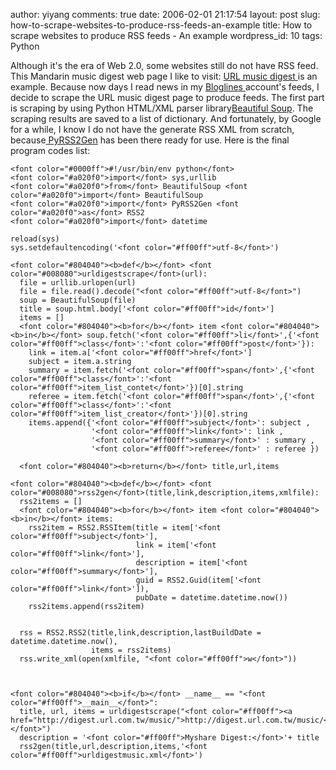 author: yiyang
comments: true
date: 2006-02-01 21:17:54
layout: post
slug: how-to-scrape-websites-to-produce-rss-feeds-an-example
title: How to scrape websites to produce RSS feeds - An example
wordpress_id: 10
tags: Python

Although it's the era of Web 2.0, some websites still  do not have RSS feed. This Mandarin music digest web page I like to visit: [ URL music digest ]( http://digest.url.com.tw/music/ )  is an example. Because now days I read news in my [Bloglines ](http://bloglines.com/) account's feeds, I decide to scrape the URL music digest page to produce feeds. <!-- more -->
   The first part is scraping by using Python HTML/XML parser library[Beautiful Soup](http://www.crummy.com/software/BeautifulSoup/). The scraping results are saved to a list of dictionary. And fortunately, by Google for a while, I know I do not have the generate RSS XML from scratch, because[ PyRSS2Gen](http://www.dalkescientific.com/Python/PyRSS2Gen.html) has been there ready for use. Here is the final program codes list:



    
    
    <font color="#0000ff">#!/usr/bin/env python</font>
    <font color="#a020f0">import</font> sys,urllib
    <font color="#a020f0">from</font> BeautifulSoup <font color="#a020f0">import</font> BeautifulSoup
    <font color="#a020f0">import</font> PyRSS2Gen <font color="#a020f0">as</font> RSS2
    <font color="#a020f0">import</font> datetime
    
    reload(sys)
    sys.setdefaultencoding('<font color="#ff00ff">utf-8</font>')
    
    <font color="#804040"><b>def</b></font> <font color="#008080">urldigestscrape</font>(url):
      file = urllib.urlopen(url)
      file = file.read().decode("<font color="#ff00ff">utf-8</font>")
      soup = BeautifulSoup(file)
      title = soup.html.body['<font color="#ff00ff">id</font>']
      items = []
      <font color="#804040"><b>for</b></font> item <font color="#804040"><b>in</b></font> soup.fetch('<font color="#ff00ff">li</font>',{'<font color="#ff00ff">class</font>':'<font color="#ff00ff">post</font>'}):
        link = item.a['<font color="#ff00ff">href</font>']
        subject = item.a.string
        summary = item.fetch('<font color="#ff00ff">span</font>',{'<font color="#ff00ff">class</font>':'<font color="#ff00ff">item_list_contet</font>'})[0].string
        referee = item.fetch('<font color="#ff00ff">span</font>',{'<font color="#ff00ff">class</font>':'<font color="#ff00ff">item_list_creator</font>'})[0].string
        items.append({'<font color="#ff00ff">subject</font>': subject ,
                      '<font color="#ff00ff">link</font>': link ,
                      '<font color="#ff00ff">summary</font>' : summary ,
                      '<font color="#ff00ff">referee</font>' : referee })
    
      <font color="#804040"><b>return</b></font> title,url,items
    
    <font color="#804040"><b>def</b></font> <font color="#008080">rss2gen</font>(title,link,description,items,xmlfile):
      rss2items = []
      <font color="#804040"><b>for</b></font> item <font color="#804040"><b>in</b></font> items:
        rss2item = RSS2.RSSItem(title = item['<font color="#ff00ff">subject</font>'],
                                link = item['<font color="#ff00ff">link</font>'],
                                description = item['<font color="#ff00ff">summary</font>'],
                                guid = RSS2.Guid(item['<font color="#ff00ff">link</font>']),
                                pubDate = datetime.datetime.now())
        rss2items.append(rss2item)
    
    
      rss = RSS2.RSS2(title,link,description,lastBuildDate = datetime.datetime.now(),
                      items = rss2items)
      rss.write_xml(open(xmlfile, "<font color="#ff00ff">w</font>"))
    
    
    
    <font color="#804040"><b>if</b></font> __name__ == "<font color="#ff00ff">__main__</font>":
      title, url, items = urldigestscrape("<font color="#ff00ff"><a href="http://digest.url.com.tw/music/">http://digest.url.com.tw/music/</a></font>")
      description = '<font color="#ff00ff">Myshare Digest:</font>'+ title
      rss2gen(title,url,description,items,'<font color="#ff00ff">urldigestmusic.xml</font>')
    
    



